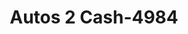 ---
f_zip-code: 94806
f_state-code: CA
title: Autos 2 Cash-4984
f_phone: 510-233-1234
f_city-only: San Pablo
f_address: 2415 San Pablo Dam Rd Ste 203 San Pablo
f_location-unique-id: '4984'
slug: autos-2-cash-4984
updated-on: '2024-05-30T13:46:58.046Z'
created-on: '2024-05-30T13:36:59.803Z'
published-on: '2024-05-30T13:54:32.469Z'
f_city-state: cms/city/san-pablo-ca.md
f_company: cms/company/autos-2-cash.md
f_state: cms/state/california.md
layout: '[payday-loan].html'
tags: payday-loan
---